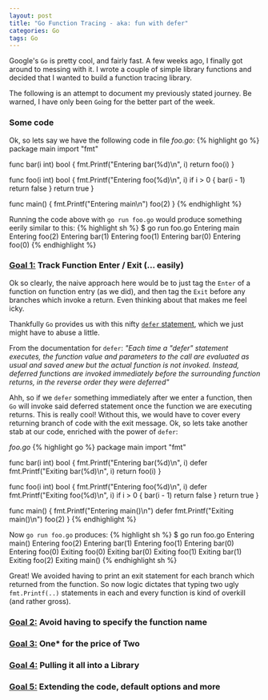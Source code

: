 ```yaml
---
layout: post
title: "Go Function Tracing - aka: fun with defer"
categories: Go
tags: Go
---
```


Google's `Go` is pretty cool, and fairly fast. A few weeks ago, I finally got around to messing with it. I wrote a couple of simple library functions and decided that I wanted to build a function tracing library.

The following is an attempt to document my previously stated journey. Be warned, I have only been `Go`ing for the better part of the week.

### Some code

Ok, so lets say we have the following code in file *foo.go*:
{% highlight go %}
package main
import "fmt"

func bar(i int) bool {
    fmt.Printf("Entering bar(%d)\n", i)
    return foo(i)
}

func foo(i int) bool {
    fmt.Printf("Entering foo(%d)\n", i)
    if i > 0 {
        bar(i - 1)
        return false
    }
    return true
}

func main() { 
    fmt.Printf("Entering main\n")
    foo(2)
}
{% endhighlight %}

Running the code above with `go run foo.go` would produce something eerily similar to this:
{% highlight sh %}
$ go run foo.go
Entering main
Entering foo(2)
Entering bar(1)
Entering foo(1)
Entering bar(0)
Entering foo(0)
{% endhighlight %}

### <u>Goal 1:</u> Track Function Enter / Exit (... easily)

Ok so clearly, the naive approach here would be to just tag the `Enter` of a function on function entry (as we did), and then tag the `Exit` before any branches which invoke a return. Even thinking about that makes me feel icky.

Thankfully `Go` provides us with this nifty [`defer` statement](https://golang.org/ref/spec#Defer_statements), which we just might have to abuse a little.

From the documentation for `defer`:
*"Each time a "defer" statement executes, the function value and parameters to the call are evaluated as usual and saved anew but the actual function is not invoked. Instead, deferred functions are invoked immediately before the surrounding function returns, in the reverse order they were deferred"*

Ahh, so if we `defer` something immediately after we enter a function, then `Go` will invoke said deferred statement once the function we are executing returns. This is really cool! Without this, we would have to cover every returning branch of code with the exit message. Ok, so lets take another stab at our code, enriched with the power of `defer`:

*foo.go*
{% highlight go %}
package main
import "fmt"

func bar(i int) bool {
    fmt.Printf("Entering bar(%d)\n", i)
    defer fmt.Printf("Exiting bar(%d)\n", i)
    return foo(i)
}

func foo(i int) bool {
    fmt.Printf("Entering foo(%d)\n", i)
    defer fmt.Printf("Exiting foo(%d)\n", i)
    if i > 0 {
        bar(i - 1)
        return false
    }
    return true
}

func main() { 
    fmt.Printf("Entering main()\n")
    defer fmt.Printf("Exiting main()\n")
    foo(2)
}
{% endhighlight %}

Now `go run foo.go` produces:
{% highlight sh %}
$ go run foo.go
Entering main()
Entering foo(2)
Entering bar(1)
Entering foo(1)
Entering bar(0)
Entering foo(0)
Exiting foo(0)
Exiting bar(0)
Exiting foo(1)
Exiting bar(1)
Exiting foo(2)
Exiting main()
{% endhighlight sh %}

Great! We avoided having to print an exit statement for each branch which returned from the function. So now logic dictates that typing two ugly `fmt.Printf(..)` statements in each and every function is kind of overkill (and rather gross). 

### <u>Goal 2:</u> Avoid having to specify the function name



### <u>Goal 3:</u> One* for the price of Two

### <u>Goal 4:</u> Pulling it all into a Library

### <u>Goal 5:</u> Extending the code, default options and more
